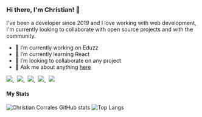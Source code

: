 ### Hi there, I'm Christian! 👋

I've been a developer since 2019 and I love working with web development, I'm currently looking to collaborate with open source projects and with the community.

- 🔭 I’m currently working on Eduzz
- 🌱 I’m currently learning React
- 👯 I’m looking to collaborate on any project
- 💬 Ask me about anything [here](https://github.com/ChrisCorrales/ChrisCorrales/issues)

<div class="container">
    <a href="https://codepen.io/ChrisCorrales">
        <img src="https://img.shields.io/badge/codepen-79ff97?style=for-the-badge&logo=codepen&logoColor=79ff97&labelColor=0d1117&textColor=red">
    </a>&nbsp;
    <a href="https://www.linkedin.com/in/corraleschristian/" target="_blank">
        <img src="https://img.shields.io/badge/linkedin-79ff97?style=for-the-badge&logo=linkedin&logoColor=79ff97&labelColor=0d1117&textColor=red">
    </a>&nbsp;
    <a href="https://www.instagram.com/chriscorrales29/" target="_blank">
        <img src="https://img.shields.io/badge/instagram-79ff97?style=for-the-badge&logo=instagram&logoColor=79ff97&labelColor=0d1117&textColor=red" >
    </a>&nbsp;
    <a href="https://medium.com/@chriscorrales" target="_blank">
        <img src="https://img.shields.io/badge/medium-79ff97?style=for-the-badge&logo=medium&logoColor=79ff97&labelColor=0d1117&textColor=red" >
    </a>&nbsp;
    <a href="https://hashnode.com/@ChrisCorrales" target="_blank">
        <img src="https://img.shields.io/badge/hashnode-79ff97?style=for-the-badge&logo=hashnode&logoColor=79ff97&labelColor=0d1117&textColor=red" >
    </a>
</div>

#### My Stats

![Christian Corrales GitHub stats](https://github-readme-stats.vercel.app/api?username=chriscorrales&show_icons=true&theme=dark&line_height=20v&hide_title=true&&bg_color=0d1117&hide_border=true) ![Top Langs](https://github-readme-stats.vercel.app/api/top-langs/?username=chriscorrales&theme=dark&layout=compact&hide=htm&hide_title=true&bg_color=0d1117&hide_border=true)

<!--
**ChrisCorrales/ChrisCorrales** is a ✨ _special_ ✨ repository because its `README.md` (this file) appears on your GitHub profile.

Here are some ideas to get you started:

- 🔭 I’m currently working on ...
- 🌱 I’m currently learning ...
- 👯 I’m looking to collaborate on ...
- 🤔 I’m looking for help with ...
- 💬 Ask me about ...
- 📫 How to reach me: ...
- 😄 Pronouns: ...
- ⚡ Fun fact: ...
  -->
